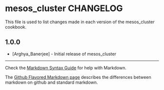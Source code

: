 mesos_cluster CHANGELOG
=======================

This file is used to list changes made in each version of the mesos_cluster cookbook.

1.0.0
-----
- [Arghya_Banerjee] - Initial release of mesos_cluster

- - -
Check the [Markdown Syntax Guide](http://daringfireball.net/projects/markdown/syntax) for help with Markdown.

The [Github Flavored Markdown page](http://github.github.com/github-flavored-markdown/) describes the differences between markdown on github and standard markdown.
